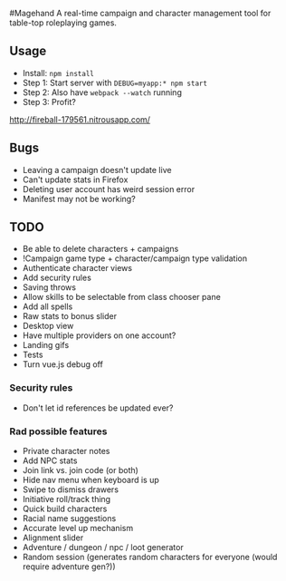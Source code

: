 #Magehand
A real-time campaign and character management tool for table-top roleplaying games.

## Usage
- Install: `npm install`
- Step 1: Start server with `DEBUG=myapp:* npm start`
- Step 2: Also have `webpack --watch` running
- Step 3: Profit?

http://fireball-179561.nitrousapp.com/


## Bugs
- Leaving a campaign doesn't update live
- Can't update stats in Firefox
- Deleting user account has weird session error
- Manifest may not be working?

## TODO
- Be able to delete characters + campaigns
- !Campaign game type + character/campaign type validation
- Authenticate character views
- Add security rules
- Saving throws
- Allow skills to be selectable from class chooser pane
- Add all spells
- Raw stats to bonus slider
- Desktop view
- Have multiple providers on one account?
- Landing gifs
- Tests
- Turn vue.js debug off

### Security rules
- Don't let id references be updated ever?


### Rad possible features
- Private character notes
- Add NPC stats
- Join link vs. join code (or both)
- Hide nav menu when keyboard is up
- Swipe to dismiss drawers
- Initiative roll/track thing
- Quick build characters
- Racial name suggestions
- Accurate level up mechanism
- Alignment slider
- Adventure / dungeon / npc / loot generator
- Random session (generates random characters for everyone (would require adventure gen?))

